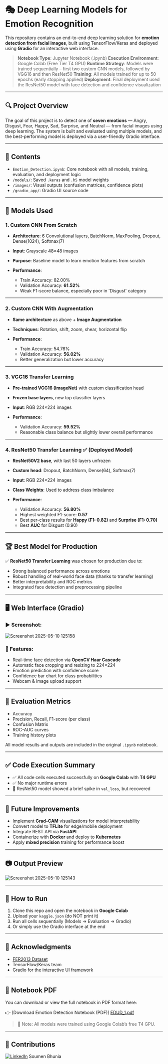
# 🎭 Deep Learning Models for Emotion Recognition

This repository contains an end-to-end deep learning solution for **emotion detection from facial images**, built using TensorFlow/Keras and deployed using **Gradio** for an interactive web interface.

> **Notebook Type**: Jupyter Notebook (.ipynb)
> **Execution Environment**: Google Colab (Free Tier T4 GPU)
> **Runtime Strategy**: Models were trained sequentially – first two custom CNN models, followed by VGG16 and then ResNet50
> **Training**: All models trained for up to 50 epochs (early stopping applied)
> **Deployment**: Final deployment used the ResNet50 model with face detection and confidence visualization

---

## 🔍 Project Overview

The goal of this project is to detect one of **seven emotions** — Angry, Disgust, Fear, Happy, Sad, Surprise, and Neutral — from facial images using deep learning. The system is built and evaluated using multiple models, and the best-performing model is deployed via a user-friendly Gradio interface.

---

## 📁 Contents

* `Emotion_Detection.ipynb`: Core notebook with all models, training, evaluation, and deployment logic
* `/models/`: Saved `.keras` and `.h5` model weights
* `/images/`: Visual outputs (confusion matrices, confidence plots)
* `/gradio_app/`: Gradio UI source code

---

## 🧠 Models Used

### 1. **Custom CNN From Scratch**

* **Architecture**: 6 Convolutional layers, BatchNorm, MaxPooling, Dropout, Dense(1024), Softmax(7)
* **Input**: Grayscale 48×48 images
* **Purpose**: Baseline model to learn emotion features from scratch
* **Performance**:

  * Train Accuracy: 82.00%
  * Validation Accuracy: **61.52%**
  * Weak F1-score balance, especially poor in 'Disgust' category

---

### 2. **Custom CNN With Augmentation**

* **Same architecture** as above + **Image Augmentation**
* **Techniques**: Rotation, shift, zoom, shear, horizontal flip
* **Performance**:

  * Train Accuracy: 54.76%
  * Validation Accuracy: **56.02%**
  * Better generalization but lower accuracy

---

### 3. **VGG16 Transfer Learning**

* **Pre-trained VGG16 (ImageNet)** with custom classification head
* **Frozen base layers**, new top classifier layers
* **Input**: RGB 224×224 images
* **Performance**:

  * Validation Accuracy: **59.52%**
  * Reasonable class balance but slightly lower overall performance

---

### 4. **ResNet50 Transfer Learning** ✅ **(Deployed Model)**

* **ResNet50V2 base**, with last 50 layers unfrozen
* **Custom head**: Dropout, BatchNorm, Dense(64), Softmax(7)
* **Input**: RGB 224×224 images
* **Class Weights**: Used to address class imbalance
* **Performance**:

  * Validation Accuracy: **56.80%**
  * Highest weighted F1-score: **0.57**
  * Best per-class results for **Happy (F1: 0.82)** and **Surprise (F1: 0.70)**
  * Best **AUC** for Disgust (0.90)

---

## 🏆 Best Model for Production

✅ **ResNet50 Transfer Learning** was chosen for production due to:

* Strong balanced performance across emotions
* Robust handling of real-world face data (thanks to transfer learning)
* Better interpretability and ROC metrics
* Integrated face detection and preprocessing pipeline

---

## 🖥️ Web Interface (Gradio)

### ▶ Screenshot:

![Screenshot 2025-05-10 125158](https://github.com/user-attachments/assets/7274667f-d5c4-4e84-b2f8-7688a10f9af0)
### 🔧 Features:

* Real-time face detection via **OpenCV Haar Cascade**
* Automatic face cropping and resizing to 224×224
* Emotion prediction with confidence score
* Confidence bar chart for class probabilities
* Webcam & image upload support


---

## 🧪 Evaluation Metrics

* Accuracy
* Precision, Recall, F1-score (per class)
* Confusion Matrix
* ROC-AUC curves
* Training history plots

All model results and outputs are included in the original `.ipynb` notebook.

---

## ✅ Code Execution Summary

* ✅ All code cells executed successfully on **Google Colab** with **T4 GPU**
* ✅ No major runtime errors
* 🚫 ResNet50 model showed a brief spike in `val_loss`, but recovered

---


## 🚀 Future Improvements

* Implement **Grad-CAM** visualizations for model interpretability
* Convert model to **TFLite** for edge/mobile deployment
* Integrate REST API via **FastAPI**
* Containerize with **Docker** and deploy to **Kubernetes**
* Apply **mixed precision** training for performance boost

---

## 📷 Output Preview
![Screenshot 2025-05-10 125143](https://github.com/user-attachments/assets/634cd9bc-6f1b-44c8-9b51-49f4f3bd830b)


---

## 📌 How to Run

1. Clone this repo and open the notebook in **Google Colab**
2. Upload your `kaggle.json` (do NOT print it)
3. Run all cells sequentially (Models → Evaluation → Gradio)
4. Or simply use the Gradio interface at the end

---


## 🙏 Acknowledgments

* [FER2013 Dataset](https://www.kaggle.com/datasets/msambare/fer2013)
* TensorFlow/Keras team
* Gradio for the interactive UI framework

---

## 📄 Notebook PDF

You can download or view the full notebook in PDF format here:

👉 [Download Emotion Detection Notebook (PDF)] [EDUD_1.pdf](https://github.com/user-attachments/files/20147006/EDUD_1.pdf)


> 📌 Note: All models were trained using Google Colab’s free T4 GPU.

---

## 👤  Contributions

[![LinkedIn](https://img.shields.io/badge/LinkedIn-View%20Profile-blue?logo=linkedin)]([https://www.linkedin.com/in/your-linkedin-id](https://www.linkedin.com/in/soumen-bhunia-2b8799293/))  
Soumen Bhunia   

